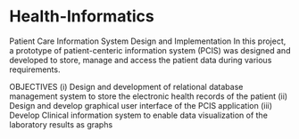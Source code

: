 # Health-Informatics
Patient Care Information System Design and Implementation
In this project, a prototype of patient-centeric information system (PCIS) was designed and developed to store, manage and access the patient data during various requirements. 

OBJECTIVES
(i) Design and development of relational database management system to store the electronic health records of the patient
(ii) Design and develop graphical user interface of the PCIS application
(iii) Develop Clinical information system to enable data visualization of the laboratory results as graphs
